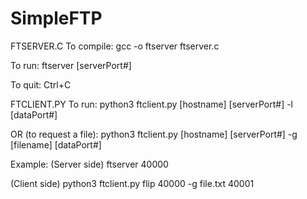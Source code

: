 # SimpleFTP

FTSERVER.C
To compile:
gcc -o ftserver ftserver.c

To run:
ftserver [serverPort#]

To quit: 
Ctrl+C


FTCLIENT.PY
To run:
python3 ftclient.py [hostname] [serverPort#] -l [dataPort#]

OR (to request a file):
python3 ftclient.py [hostname] [serverPort#] -g [filename] [dataPort#]


Example:
(Server side)
ftserver 40000

(Client side)
python3 ftclient.py flip 40000 -g file.txt 40001